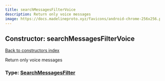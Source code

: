 ```yaml
---
title: searchMessagesFilterVoice
description: Return only voice messages
image: https://docs.madelineproto.xyz/favicons/android-chrome-256x256.png
---
```

## Constructor: searchMessagesFilterVoice  
[Back to constructors index](index.md)



Return only voice messages




### Type: [SearchMessagesFilter](../types/SearchMessagesFilter.md)


